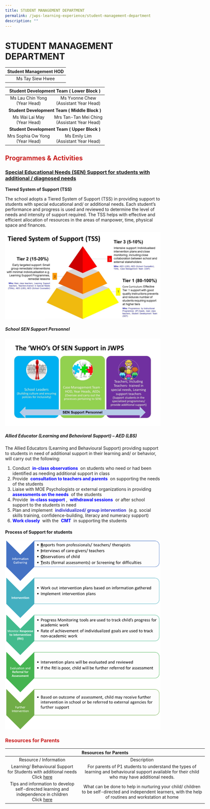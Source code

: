 ```yaml
---
title: STUDENT MANAGEMENT DEPARTMENT
permalink: /jwps-learning-experience/student-management-department
description: ""
---
```

# STUDENT MANAGEMENT DEPARTMENT

| Student Management HOD |
|:----------------------:|
|    Ms Tay Siew Hwee    |

<table>
<thead>
  <tr>
    <th colspan="2" style="text-align: center;">Student Development Team ( Lower Block )</th>
  </tr>
</thead>
<tbody>
  <tr>
    <td style="text-align: center;">Ms Lau Chin Yong<br>(Year Head)</td>
    <td style="text-align: center;">Ms Yvonne Chew<br>(Assistant Year Head)</td>
  </tr>
  <tr>
		<td colspan="2" style="text-align: center;"><b>Student Development Team ( Middle Block )</b></td>
  </tr>
  <tr>
		<td style="text-align: center;"> Ms Wai Lai May<br>(Year Head)<br></td>
    <td style="text-align: center;">Mrs Tan-Tan Mei Ching<br>(Assistant Year Head)</td>
  </tr>
  <tr>
		<td colspan="2" style="text-align: center;"><b>Student Development Team ( Upper Block )</b></td>
  </tr>
  <tr>
    <td style="text-align: center;">Mrs Sophia Ow Yong<br>(Year Head)</td>
    <td style="text-align: center;">Ms Emily Lim<br>(Assistant Year Head)</td>
  </tr>
</tbody>
</table>

## <span style = "color: #c81b1b"> <b>Programmes & Activities</b> </span>

### <span><b><u>Special Educational Needs (SEN) Support for students with additional / diagnosed needs</u></b></span>

**Tiered System of Support (TSS)**

The school adopts a Tiered System of Support (TSS) in providing support to students with special educational and/ or additional needs. Each student’s performance and progress is used and reviewed to determine the level of needs and intensity of support required. The TSS helps with effective and efficient allocation of resources in the areas of manpower, time, physical space and finances.

![](/images/JWPS%20LEARNING%20EXPERIENCE/STUDENT%20MANAGEMENT%20DEPARTMENT/TSS.jpg)

##### **School SEN Support Personnel**
![](/images/JWPS%20LEARNING%20EXPERIENCE/STUDENT%20MANAGEMENT%20DEPARTMENT/WHO.jpg)

##### **Allied Educator (Learning and Behavioral Support) – AED (LBS)**

The Allied Educators (Learning and Behavioural Support) providing support to students in need of additional support in their learning and/ or behavior, will carry out the following:

1. Conduct <span style = "color: blue"> <b>in-class observations</b> </span> on students who need or had been identified as needing additional support in class
2. Provide <span style = "color: blue"> <b>consultation to teachers and parents</b> </span> on supporting the needs of the students
3. Liaise with MOE Psychologists or external organizations in providing <span style = "color: blue"> <b>assessments on the needs</b> </span> of the students
4. Provide <span style = "color: blue"> <b>in-class support</b> </span>, <span style = "color: blue"> <b>withdrawal sessions</b> </span> or after school support to the students in need
5. Plan and implement <span style = "color: #3333CC"> <b>individualized/ group intervention</b> </span> (e.g. social skills training, confidence-building, literacy and numeracy support)
6. <span style = "color: blue"> <b>Work closely</b> </span> with the <span style = "color: blue"> <b>CMT</b> </span> in supporting the students


#### **Process of Support for students**
![](/images/JWPS%20LEARNING%20EXPERIENCE/STUDENT%20MANAGEMENT%20DEPARTMENT/SFS.png)

### <span style = "color: #c81b1b"> <b>Resources for Parents</b> </span>

<table style="undefined;table-layout: fixed; width: 648px">
<colgroup>
<col style="width: 240px">
<col style="width: 408px">
</colgroup>
<thead>
  <tr>
    <th colspan="2" style="text-align: center;">Resources for Parents</th>
  </tr>
</thead>
<tbody>
  <tr>
    <td style="text-align: center;"> Resource / Information</td>
    <td style="text-align: center;">Description                                                  </td>
  </tr>
  <tr>
    <td style="text-align: center;">Learning/ Behavioural Support<br>for Students with additional needs<br>Click <a href="/files/Jwps%20learning%20experience/STUDENT%20MANAGEMENT%20DEPARTMENT/Admin%20Day%202019%20Parents%20resources.pdf" target = "_blank">here</a></td>
    <td style="text-align: center;">For parents of P1 students to understand the types of learning and behavioural support available for their child who may have additional needs.</td>
  </tr>
  <tr>
    <td style="text-align: center;">Tips and information to develop<br>self-directed learning and<br>independence in children<br>Click <a href="/files/Jwps%20learning%20experience/STUDENT%20MANAGEMENT%20DEPARTMENT/Helping%20your%20child%20be%20a%20self-directed%20learner.pdf" target = "_blank">here</a></td>
    <td style="text-align: center;">What can be done to help in nurturing your child/ children to be self-directed and independent learners, with the help of routines and workstation at home</td>
  </tr>
</tbody>
</table>